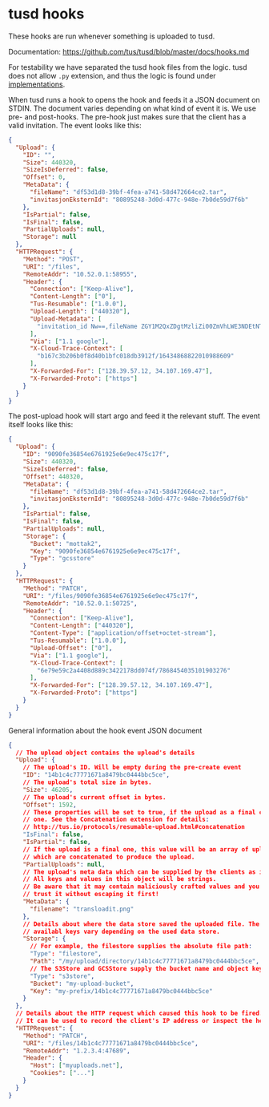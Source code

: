 # tusd hooks

These hooks are run whenever something is uploaded to tusd.

Documentation: https://github.com/tus/tusd/blob/master/docs/hooks.md

For testability we have separated the tusd hook files from the logic. tusd does not allow `.py` extension, and thus the
logic is found under [implementations](implementations).

When tusd runs a hook to opens the hook and feeds it a JSON document on STDIN. The document varies depending on what
kind of event it is. We use pre- and post-hooks. The pre-hook just makes sure that the client has a valid invitation.
The event looks like this:
```Json
{
  "Upload": {
    "ID": "",
    "Size": 440320,
    "SizeIsDeferred": false,
    "Offset": 0,
    "MetaData": {
      "fileName": "df53d1d8-39bf-4fea-a741-58d472664ce2.tar",
      "invitasjonEksternId": "80895248-3d0d-477c-948e-7b0de59d7f6b"
    },
    "IsPartial": false,
    "IsFinal": false,
    "PartialUploads": null,
    "Storage": null
  },
  "HTTPRequest": {
    "Method": "POST",
    "URI": "/files",
    "RemoteAddr": "10.52.0.1:58955",
    "Header": {
      "Connection": ["Keep-Alive"],
      "Content-Length": ["0"],
      "Tus-Resumable": ["1.0.0"],
      "Upload-Length": ["440320"],
      "Upload-Metadata": [
        "invitation_id Nw==,fileName ZGY1M2QxZDgtMzliZi00ZmVhLWE3NDEtNThkNDcyNjY0Y2UyLnRhcg=="
      ],
      "Via": ["1.1 google"],
      "X-Cloud-Trace-Context": [
        "b167c3b206b0f8d40b1bfc018db3912f/16434868822010988609"
      ],
      "X-Forwarded-For": ["128.39.57.12, 34.107.169.47"],
      "X-Forwarded-Proto": ["https"]
    }
  }
}
```
The post-upload hook will start argo and feed it the relevant stuff. The event itself looks like this:

```json
{
  "Upload": {
    "ID": "9090fe36854e6761925e6e9ec475c17f",
    "Size": 440320,
    "SizeIsDeferred": false,
    "Offset": 440320,
    "MetaData": {
      "fileName": "df53d1d8-39bf-4fea-a741-58d472664ce2.tar",
      "invitasjonEksternId": "80895248-3d0d-477c-948e-7b0de59d7f6b"
    },
    "IsPartial": false,
    "IsFinal": false,
    "PartialUploads": null,
    "Storage": {
      "Bucket": "mottak2",
      "Key": "9090fe36854e6761925e6e9ec475c17f",
      "Type": "gcsstore"
    }
  },
  "HTTPRequest": {
    "Method": "PATCH",
    "URI": "/files/9090fe36854e6761925e6e9ec475c17f",
    "RemoteAddr": "10.52.0.1:50725",
    "Header": {
      "Connection": ["Keep-Alive"],
      "Content-Length": ["440320"],
      "Content-Type": ["application/offset+octet-stream"],
      "Tus-Resumable": ["1.0.0"],
      "Upload-Offset": ["0"],
      "Via": ["1.1 google"],
      "X-Cloud-Trace-Context": [
        "6e79e59c2a4408d889c3422178dd074f/7868454035101903276"
      ],
      "X-Forwarded-For": ["128.39.57.12, 34.107.169.47"],
      "X-Forwarded-Proto": ["https"]
    }
  }
}
```

General information about the hook event JSON document
````json
{
  // The upload object contains the upload's details
  "Upload": {
    // The upload's ID. Will be empty during the pre-create event
    "ID": "14b1c4c77771671a8479bc0444bbc5ce",
    // The upload's total size in bytes.
    "Size": 46205,
    // The upload's current offset in bytes.
    "Offset": 1592,
    // These properties will be set to true, if the upload as a final or partial
    // one. See the Concatenation extension for details:
    // http://tus.io/protocols/resumable-upload.html#concatenation
    "IsFinal": false,
    "IsPartial": false,
    // If the upload is a final one, this value will be an array of upload IDs
    // which are concatenated to produce the upload.
    "PartialUploads": null,
    // The upload's meta data which can be supplied by the clients as it wishes.
    // All keys and values in this object will be strings.
    // Be aware that it may contain maliciously crafted values and you must not
    // trust it without escaping it first!
    "MetaData": {
      "filename": "transloadit.png"
    },
    // Details about where the data store saved the uploaded file. The different
    // availabl keys vary depending on the used data store.
    "Storage": {
      // For example, the filestore supplies the absolute file path:
      "Type": "filestore",
      "Path": "/my/upload/directory/14b1c4c77771671a8479bc0444bbc5ce",
      // The S3Store and GCSStore supply the bucket name and object key:
      "Type": "s3store",
      "Bucket": "my-upload-bucket",
      "Key": "my-prefix/14b1c4c77771671a8479bc0444bbc5ce"
    }
  },
  // Details about the HTTP request which caused this hook to be fired.
  // It can be used to record the client's IP address or inspect the headers.
  "HTTPRequest": {
    "Method": "PATCH",
    "URI": "/files/14b1c4c77771671a8479bc0444bbc5ce",
    "RemoteAddr": "1.2.3.4:47689",
    "Header": {
      "Host": ["myuploads.net"],
      "Cookies": ["..."]
    }
  }
}
````
